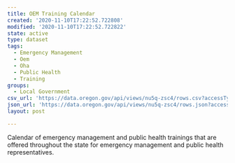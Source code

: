```yaml
---
title: OEM Training Calendar
created: '2020-11-10T17:22:52.722808'
modified: '2020-11-10T17:22:52.722822'
state: active
type: dataset
tags:
  - Emergency Management
  - Oem
  - Oha
  - Public Health
  - Training
groups:
  - Local Government
csv_url: 'https://data.oregon.gov/api/views/nu5q-zsc4/rows.csv?accessType=DOWNLOAD'
json_url: 'https://data.oregon.gov/api/views/nu5q-zsc4/rows.json?accessType=DOWNLOAD'
layout: post

---
```

Calendar of emergency management and public health trainings that are offered throughout the state for emergency management and public health representatives.
